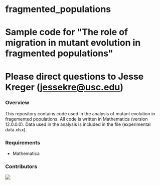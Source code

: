 # fragmented_populations

# Sample code for "The role of migration in mutant evolution in fragmented populations"

# Please direct questions to Jesse Kreger (jessekre@usc.edu)

### Overview 
This repository contains code used in the analysis of mutant evolution in fragemented populations. All code is written in Mathematica (version 12.0.0.0). Data used in the analysis is included in the file (experimental data.xlsx).

### Requirements 
 - Mathematica

### Contributors
<a href="https://github.com/maclean-lab/ModelingMDSCs/graphs/contributors">
  <img src="https://contributors-img.web.app/image?repo=maclean-lab/ModelingMDSCs" />
</a>

